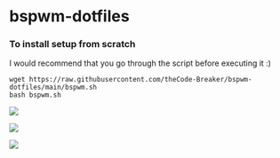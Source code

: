 # bspwm-dotfiles

### To install setup from scratch 
I would recommend that you go through the script before executing it :)
``` 
wget https://raw.githubusercontent.com/theCode-Breaker/bspwm-dotfiles/main/bspwm.sh 
bash bspwm.sh
```

![](https://raw.githubusercontent.com/theCode-Breaker/bspwm-dotfiles/main/assets/a.png)

![](https://raw.githubusercontent.com/theCode-Breaker/bspwm-dotfiles/main/assets/b.png)

![](https://raw.githubusercontent.com/theCode-Breaker/bspwm-dotfiles/main/assets/c.png)
